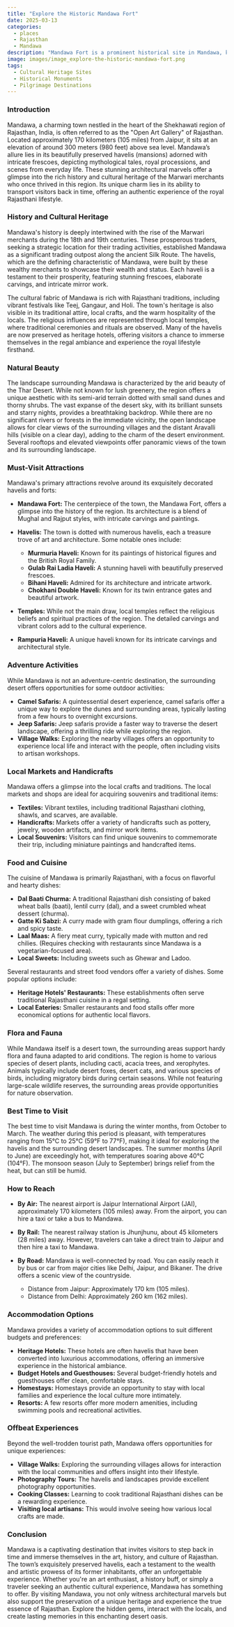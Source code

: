 ```yaml
---
title: "Explore the Historic Mandawa Fort"
date: 2025-03-13
categories:
  - places
  - Rajasthan
  - Mandawa
description: "Mandawa Fort is a prominent historical site in Mandawa, known for its massive walls and strategic importance during the Rajasthani wars. The fort offers panoramic views of the surrounding landscape and is a testament to the region's rich architectural heritage."
image: images/image_explore-the-historic-mandawa-fort.png
tags: 
  - Cultural Heritage Sites
  - Historical Monuments
  - Pilgrimage Destinations
---
```



### **Introduction**

Mandawa, a charming town nestled in the heart of the Shekhawati region of Rajasthan, India, is often referred to as the "Open Art Gallery" of Rajasthan. Located approximately 170 kilometers (105 miles) from Jaipur, it sits at an elevation of around 300 meters (980 feet) above sea level. Mandawa’s allure lies in its beautifully preserved havelis (mansions) adorned with intricate frescoes, depicting mythological tales, royal processions, and scenes from everyday life. These stunning architectural marvels offer a glimpse into the rich history and cultural heritage of the Marwari merchants who once thrived in this region. Its unique charm lies in its ability to transport visitors back in time, offering an authentic experience of the royal Rajasthani lifestyle.



### **History and Cultural Heritage**

Mandawa's history is deeply intertwined with the rise of the Marwari merchants during the 18th and 19th centuries. These prosperous traders, seeking a strategic location for their trading activities, established Mandawa as a significant trading outpost along the ancient Silk Route. The havelis, which are the defining characteristic of Mandawa, were built by these wealthy merchants to showcase their wealth and status. Each haveli is a testament to their prosperity, featuring stunning frescoes, elaborate carvings, and intricate mirror work.

The cultural fabric of Mandawa is rich with Rajasthani traditions, including vibrant festivals like Teej, Gangaur, and Holi. The town's heritage is also visible in its traditional attire, local crafts, and the warm hospitality of the locals. The religious influences are represented through local temples, where traditional ceremonies and rituals are observed. Many of the havelis are now preserved as heritage hotels, offering visitors a chance to immerse themselves in the regal ambiance and experience the royal lifestyle firsthand.



### **Natural Beauty**

The landscape surrounding Mandawa is characterized by the arid beauty of the Thar Desert. While not known for lush greenery, the region offers a unique aesthetic with its semi-arid terrain dotted with small sand dunes and thorny shrubs. The vast expanse of the desert sky, with its brilliant sunsets and starry nights, provides a breathtaking backdrop. While there are no significant rivers or forests in the immediate vicinity, the open landscape allows for clear views of the surrounding villages and the distant Aravalli hills (visible on a clear day), adding to the charm of the desert environment. Several rooftops and elevated viewpoints offer panoramic views of the town and its surrounding landscape.



### **Must-Visit Attractions**

Mandawa's primary attractions revolve around its exquisitely decorated havelis and forts:

*   **Mandawa Fort:** The centerpiece of the town, the Mandawa Fort, offers a glimpse into the history of the region. Its architecture is a blend of Mughal and Rajput styles, with intricate carvings and paintings.
    
*   **Havelis:** The town is dotted with numerous havelis, each a treasure trove of art and architecture. Some notable ones include:
    *   **Murmuria Haveli:** Known for its paintings of historical figures and the British Royal Family.
    *   **Gulab Rai Ladia Haveli:** A stunning haveli with beautifully preserved frescoes.
    *   **Bihani Haveli:** Admired for its architecture and intricate artwork.
    *   **Chokhani Double Haveli:** Known for its twin entrance gates and beautiful artwork.
*   **Temples:** While not the main draw, local temples reflect the religious beliefs and spiritual practices of the region. The detailed carvings and vibrant colors add to the cultural experience.
*   **Rampuria Haveli:** A unique haveli known for its intricate carvings and architectural style.

### **Adventure Activities**

While Mandawa is not an adventure-centric destination, the surrounding desert offers opportunities for some outdoor activities:

*   **Camel Safaris:** A quintessential desert experience, camel safaris offer a unique way to explore the dunes and surrounding areas, typically lasting from a few hours to overnight excursions.
*   **Jeep Safaris:** Jeep safaris provide a faster way to traverse the desert landscape, offering a thrilling ride while exploring the region.
*   **Village Walks:** Exploring the nearby villages offers an opportunity to experience local life and interact with the people, often including visits to artisan workshops.

### **Local Markets and Handicrafts**

Mandawa offers a glimpse into the local crafts and traditions. The local markets and shops are ideal for acquiring souvenirs and traditional items:

*   **Textiles:** Vibrant textiles, including traditional Rajasthani clothing, shawls, and scarves, are available.
*   **Handicrafts:** Markets offer a variety of handicrafts such as pottery, jewelry, wooden artifacts, and mirror work items.
*   **Local Souvenirs:** Visitors can find unique souvenirs to commemorate their trip, including miniature paintings and handcrafted items.



### **Food and Cuisine**

The cuisine of Mandawa is primarily Rajasthani, with a focus on flavorful and hearty dishes:

*   **Dal Baati Churma:** A traditional Rajasthani dish consisting of baked wheat balls (baati), lentil curry (dal), and a sweet crumbled wheat dessert (churma).
*   **Gatte Ki Sabzi:** A curry made with gram flour dumplings, offering a rich and spicy taste.
*   **Laal Maas:** A fiery meat curry, typically made with mutton and red chilies. (Requires checking with restaurants since Mandawa is a vegetarian-focused area).
*   **Local Sweets:** Including sweets such as Ghewar and Ladoo.

Several restaurants and street food vendors offer a variety of dishes. Some popular options include:

*   **Heritage Hotels' Restaurants:** These establishments often serve traditional Rajasthani cuisine in a regal setting.
*   **Local Eateries:** Smaller restaurants and food stalls offer more economical options for authentic local flavors.

### **Flora and Fauna**

While Mandawa itself is a desert town, the surrounding areas support hardy flora and fauna adapted to arid conditions. The region is home to various species of desert plants, including cacti, acacia trees, and xerophytes. Animals typically include desert foxes, desert cats, and various species of birds, including migratory birds during certain seasons. While not featuring large-scale wildlife reserves, the surrounding areas provide opportunities for nature observation.



### **Best Time to Visit**

The best time to visit Mandawa is during the winter months, from October to March. The weather during this period is pleasant, with temperatures ranging from 15°C to 25°C (59°F to 77°F), making it ideal for exploring the havelis and the surrounding desert landscapes. The summer months (April to June) are exceedingly hot, with temperatures soaring above 40°C (104°F). The monsoon season (July to September) brings relief from the heat, but can still be humid.

### **How to Reach**

*   **By Air:** The nearest airport is Jaipur International Airport (JAI), approximately 170 kilometers (105 miles) away. From the airport, you can hire a taxi or take a bus to Mandawa.
*   **By Rail:** The nearest railway station is Jhunjhunu, about 45 kilometers (28 miles) away. However, travelers can take a direct train to Jaipur and then hire a taxi to Mandawa.
*   **By Road:** Mandawa is well-connected by road. You can easily reach it by bus or car from major cities like Delhi, Jaipur, and Bikaner. The drive offers a scenic view of the countryside.

    *   Distance from Jaipur: Approximately 170 km (105 miles).
    *   Distance from Delhi: Approximately 260 km (162 miles).



### **Accommodation Options**

Mandawa provides a variety of accommodation options to suit different budgets and preferences:

*   **Heritage Hotels:** These hotels are often havelis that have been converted into luxurious accommodations, offering an immersive experience in the historical ambiance.
*   **Budget Hotels and Guesthouses:** Several budget-friendly hotels and guesthouses offer clean, comfortable stays.
*   **Homestays:** Homestays provide an opportunity to stay with local families and experience the local culture more intimately.
*   **Resorts:** A few resorts offer more modern amenities, including swimming pools and recreational activities.



### **Offbeat Experiences**

Beyond the well-trodden tourist path, Mandawa offers opportunities for unique experiences:

*   **Village Walks:** Exploring the surrounding villages allows for interaction with the local communities and offers insight into their lifestyle.
*   **Photography Tours:** The havelis and landscapes provide excellent photography opportunities.
*   **Cooking Classes:** Learning to cook traditional Rajasthani dishes can be a rewarding experience.
*   **Visiting local artisans:** This would involve seeing how various local crafts are made.

### **Conclusion**

Mandawa is a captivating destination that invites visitors to step back in time and immerse themselves in the art, history, and culture of Rajasthan. The town’s exquisitely preserved havelis, each a testament to the wealth and artistic prowess of its former inhabitants, offer an unforgettable experience. Whether you're an art enthusiast, a history buff, or simply a traveler seeking an authentic cultural experience, Mandawa has something to offer. By visiting Mandawa, you not only witness architectural marvels but also support the preservation of a unique heritage and experience the true essence of Rajasthan. Explore the hidden gems, interact with the locals, and create lasting memories in this enchanting desert oasis.


